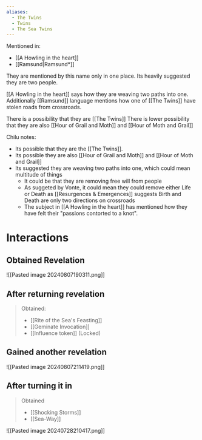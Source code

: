 ```yaml
---
aliases:
  - The Twins
  - Twins
  - The Sea Twins
---
```

Mentioned in:
- [[A Howling in the heart]]
- [[Ramsund|Ramsund*]]

They are mentioned by this name only in one place. Its heavily suggested they are two people. 

[[A Howling in the heart]] says how they are weaving two paths into one. 
Additionally [[Ramsund]] language mentions how one of [[The Twins]] have stolen roads from crossroads.

There is a possibility that they are [[The Twins]]
There is lower possibility that they are also [[Hour of Grail and Moth]] and [[Hour of Moth and Grail]]

Chilu notes:
- Its possible that they are the [[The Twins]].
- Its possible they are also [[Hour of Grail and Moth]] and [[Hour of Moth and Grail]]
- Its suggested they are weaving two paths into one, which could mean multitude of things
	- It could be that they are removing free will from people
	- As suggeted by Vonte, it could mean they could remove either Life or Death as [[Resurgences & Emergences]] suggests Birth and Death are only two directions on crossroads
	- The subject in [[A Howling in the heart]] has mentioned how they have felt their "passions contorted to a knot".
# Interactions
## Obtained Revelation
![[Pasted image 20240807190311.png]]
## After returning revelation
>Obtained:
>- [[Rite of the Sea's Feasting]]
>- [[Geminate Invocation]]
>- [[Influence token]] (Locked)
## Gained another revelation
![[Pasted image 20240807211419.png]]
## After turning it in
>Obtained
>- [[Shocking Storms]]
>- [[Sea-Way]]

![[Pasted image 20240728210417.png]]